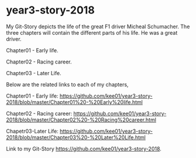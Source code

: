 # year3-story-2018
My Git-Story depicts the life of the great F1 driver Micheal Schumacher. The three chapters will contain the different parts of his life. He was a great driver.

Chapter01 - Early life.

Chapter02 - Racing career.

Chapter03 - Later Life.

Below are the related links to each of my chapters,

Chapter01 - Early life: 
https://github.com/kee01/year3-story-2018/blob/master/Chapter01%20-%20Early%20life.html

Chapter02 - Racing career: 
https://github.com/kee01/year3-story-2018/blob/master/Chapter02%20-%20Racing%20career.html

Chapetr03-Later Life: 
https://github.com/kee01/year3-story-2018/blob/master/Chapter03%20-%20Later%20Life.html



Link to my Git-Story https://github.com/kee01/year3-story-2018.
